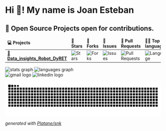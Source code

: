 <h1 align="left">Hi 👋! My name is Joan Esteban </h1>

<summary><h2><b>🥇 Open Source Projects open for contributions.</b></h2></summary>
<table>
    <thead align="left">
      <tr border: none;>
        <td><b>💻 Projects</b></td>
        <td><b>🌟 Stars</b></td>
        <td><b>🍴 Forks</b></td>
        <td><b>🐛 Issues</b></td>
        <td><b>🔔 Pull Requests</b></td>
        <td><b>👨‍💻 Top language</b></td>
      </tr>
    </thead>
    <tbody>
      <tr>
	      <td><a href="https://github.com/Estebxz/Data_insights_Robot_DyRET"><b>🤖 Data_insights_Robot_DyRET </b></a></td>
        <td><img alt="Stars" src="https://img.shields.io/github/stars/Estebxz/Data_insights_Robot_DyRET?style=flat-square&labelColor=343b41"/></td>
        <td><img alt="Forks" src="https://img.shields.io/github/forks/Estebxz/Data_insights_Robot_DyRET?style=flat-square&labelColor=343b41"/></td>
        <td><img alt="Issues" src="https://img.shields.io/github/issues/Estebxz/Data_insights_Robot_DyRET?style=flat-square"/></td>
        <td><img alt="Pull Requests" src="https://img.shields.io/github/issues-pr/Estebxz/Data_insights_Robot_DyRET?style=flat-square"/></td>
        <td><img alt="Language" src="https://img.shields.io/github/languages/top/Estebxz/Data_insights_Robot_DyRET?style=flat-square"/></td>
      </tr>
  </table>

<div align="left">
  <img src="https://github-readme-stats.vercel.app/api?username=Estebxz&hide_title=false&hide_rank=false&show_icons=true&include_all_commits=true&count_private=true&disable_animations=false&theme=dracula&locale=en&hide_border=false" height="150" alt="stats graph"  />
  <img src="https://github-readme-stats.vercel.app/api/top-langs?username=Estebxz&locale=en&hide_title=false&layout=compact&card_width=320&langs_count=5&theme=dracula&hide_border=false" height="150" alt="languages graph"  />
</div>

<div align="left">
	<img src="https://img.shields.io/static/v1?message=Gmail&logo=gmail&label=&color=D14836&logoColor=white&labelColor=&style=for-the-badge" height="35" alt="gmail logo" />
	<img src="https://img.shields.io/static/v1?message=LinkedIn&logo=linkedin&label=&color=0a66c2&logoColor=white&labelColor=&style=for-the-badge" height="35" alt="linkedin logo" />
</div>

<div align="left">
	
![github contribution grid snake animation](https://raw.githubusercontent.com/jpaddeo/jpaddeo/output/github-contribution-grid-snake-dark.svg#gh-dark-mode-only)
</div>

_generated with [Platane/snk](https://github.com/Platane/snk)_

###
